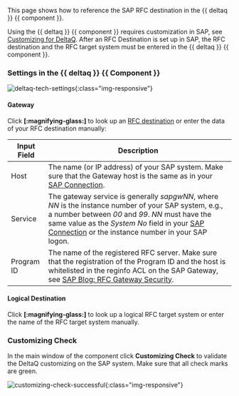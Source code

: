 
This page shows how to reference the SAP RFC destination in the {{ deltaq }} {{ component }}.

Using the {{ deltaq }} {{ component }} requires customization in SAP, see [Customizing for DeltaQ](../sap-customizing/customizing-for-deltaq).
After an RFC Destination is set up in SAP, the RFC destination and the RFC target system must be entered in the {{ deltaq }} {{ component }}.

### Settings in the {{ deltaq }} {{ Component }}

![deltaq-tech-settings](../../assets/images/documentation/components/deltaq/deltaq-tech-settings.png){:class="img-responsive"}

#### Gateway

Click **[:magnifying-glass:]** to look up an [RFC destination](../setup-in-sap/customization-for-deltaq.md) or enter the data of your RFC destination manually:

| Input Field | Description |
|---|-------------|
| Host| The name (or IP address) of your SAP system. Make sure that the Gateway host is the same as in your [SAP Connection](../sap-connection/index.md).
| Service | The gateway service is generally *sapgwNN*, where *NN* is the instance number of your SAP system, e.g., a number between *00* and *99*. *NN* must have the same value as the *System No* field in your [SAP Connection](../sap-connection/index.md) or the instance number in your SAP logon.| 
| Program ID | The name of the registered RFC server. Make sure that the registration of the Program ID and the host is whitelisted in the reginfo ACL on the SAP Gateway, see [SAP Blog: RFC Gateway Security](https://blogs.sap.com/2021/01/26/rfc-gateway-security-part-1-basic-understanding/). |

#### Logical Destination
Click **[:magnifying-glass:]** to look up a logical RFC target system or enter the name of the RFC target system manually.

### Customizing Check

In the main window of the component click **Customizing Check** to validate the DeltaQ customizing on the SAP system.
Make sure that all check marks are green. 

![customizing-check-successful](../../assets/images/documentation/components/deltaq/customizing-check-successfull.png){:class="img-responsive"}
